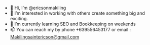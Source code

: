 - 👋 Hi, I’m @ericsonmakiling
- 👀 I’m interested in working with others create something big and exciting.
- 🌱 I’m currently learning SEO and Bookkeeping on weekends
- 📫 You can reach my by phone +639556453177 or email : Makilingsaintericson@gmail.com

<!---
ericsonmakiling/ericsonmakiling is a ✨ special ✨ repository because its `README.md` (this file) appears on your GitHub profile.
You can click the Preview link to take a look at your changes.
--->
